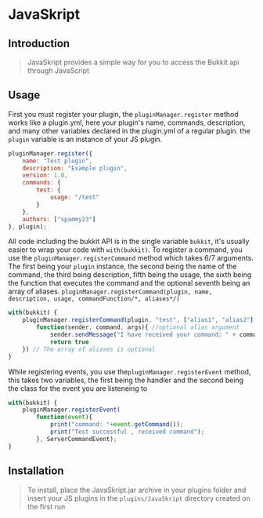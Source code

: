 # JavaSkript

## Introduction

> JavaSkript provides a simple way for you to access the Bukkit api through JavaScript

## Usage

First you must register your plugin, the `pluginManager.register` method works like a plugin.yml, here your plugin's name, commands, description, and many other variables declared in the plugin.yml of a regular plugin. the `plugin` variable is an instance of your JS plugin.
```javascript
pluginManager.register({
    name: "Test plugin",
    description: "Example plugin",
    version: 1.0,
    commands: {
        test: {
            usage: "/test"
        }
    },
    authors: ["spammy23"]
}, plugin);
```
All code including the bukkit API is in the single variable `bukkit`, it's usually easier to wrap your code with `with(bukkit)`.
To register a command, you use the `pluginManager.registerCommand` method which takes 6/7 arguments.  The first being your `plugin` instance, the second being the name of the command, the third being description, fifth being the usage, the sixth being the function that executes the command and the optional seventh being an array of aliases.
`pluginManager.registerCommand(plugin, name, description, usage, commandFunction/*, aliases*/)`
```javascript
with(bukkit) {
    pluginManager.registerCommand(plugin, "test", ["alias1", "alias2"], "An example command", "/test",
        function(sender, command, args){ //optional alias argument
            sender.sendMessage("I have received your command: " + command.getName())
            return true
    }) // The array of aliases is optional
}
```
While registering events, you use the`pluginManager.registerEvent` method, this takes two variables, the first being the handler and the second being the class for the event you are listeneing to 
```javascript
with(bukkit) {
    pluginManager.registerEvent(
        function(event){
            print("command: "+event.getCommand());
            print("Test successful , received command");
        }, ServerCommandEvent);
}
```

## Installation

> To install, place the JavaSkript.jar archive in your plugins folder and insert your JS plugins in the `plugins/JavaSkript` directory created on the first run
